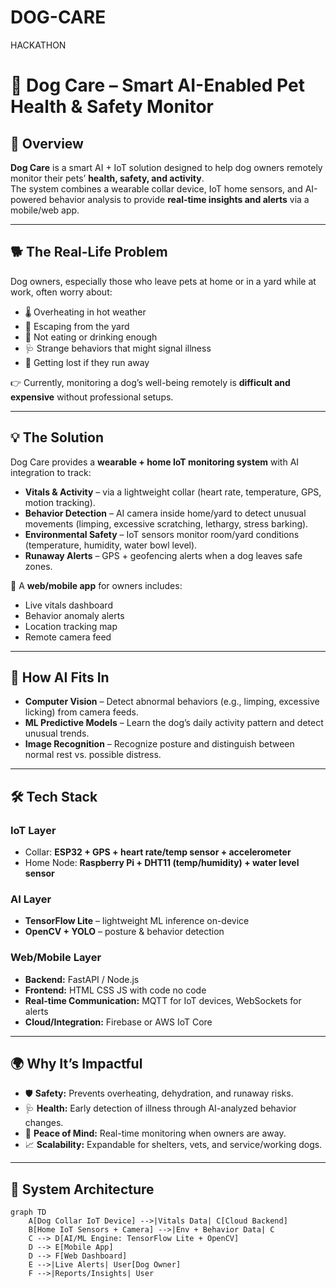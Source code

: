 # DOG-CARE
HACKATHON
# 🐶 Dog Care – Smart AI-Enabled Pet Health & Safety Monitor

## 🚀 Overview
**Dog Care** is a smart AI + IoT solution designed to help dog owners remotely monitor their pets’ **health, safety, and activity**.  
The system combines a wearable collar device, IoT home sensors, and AI-powered behavior analysis to provide **real-time insights and alerts** via a mobile/web app.  

---

## 🐕 The Real-Life Problem
Dog owners, especially those who leave pets at home or in a yard while at work, often worry about:
- 🌡️ Overheating in hot weather  
- 🚪 Escaping from the yard  
- 🥤 Not eating or drinking enough  
- 🩺 Strange behaviors that might signal illness  
- 🐾 Getting lost if they run away  

👉 Currently, monitoring a dog’s well-being remotely is **difficult and expensive** without professional setups.  

---

## 💡 The Solution
Dog Care provides a **wearable + home IoT monitoring system** with AI integration to track:  

- **Vitals & Activity** – via a lightweight collar (heart rate, temperature, GPS, motion tracking).  
- **Behavior Detection** – AI camera inside home/yard to detect unusual movements (limping, excessive scratching, lethargy, stress barking).  
- **Environmental Safety** – IoT sensors monitor room/yard conditions (temperature, humidity, water bowl level).  
- **Runaway Alerts** – GPS + geofencing alerts when a dog leaves safe zones.  

📱 A **web/mobile app** for owners includes:  
- Live vitals dashboard  
- Behavior anomaly alerts  
- Location tracking map  
- Remote camera feed  

---

## 🧠 How AI Fits In
- **Computer Vision** – Detect abnormal behaviors (e.g., limping, excessive licking) from camera feeds.  
- **ML Predictive Models** – Learn the dog’s daily activity pattern and detect unusual trends.  
- **Image Recognition** – Recognize posture and distinguish between normal rest vs. possible distress.  

---

## 🛠️ Tech Stack

### IoT Layer
- Collar: **ESP32 + GPS + heart rate/temp sensor + accelerometer**  
- Home Node: **Raspberry Pi + DHT11 (temp/humidity) + water level sensor**

### AI Layer
- **TensorFlow Lite** – lightweight ML inference on-device  
- **OpenCV + YOLO** – posture & behavior detection  

### Web/Mobile Layer
- **Backend:** FastAPI / Node.js  
- **Frontend:** HTML CSS JS with code no code  
- **Real-time Communication:** MQTT for IoT devices, WebSockets for alerts  
- **Cloud/Integration:** Firebase or AWS IoT Core  

---

## 🌍 Why It’s Impactful
- 🛡️ **Safety:** Prevents overheating, dehydration, and runaway risks.  
- 🩺 **Health:** Early detection of illness through AI-analyzed behavior changes.  
- 📲 **Peace of Mind:** Real-time monitoring when owners are away.  
- 📈 **Scalability:** Expandable for shelters, vets, and service/working dogs.  

---

## 📐 System Architecture
```mermaid
graph TD
    A[Dog Collar IoT Device] -->|Vitals Data| C[Cloud Backend]
    B[Home IoT Sensors + Camera] -->|Env + Behavior Data| C
    C --> D[AI/ML Engine: TensorFlow Lite + OpenCV]
    D --> E[Mobile App]
    D --> F[Web Dashboard]
    E -->|Live Alerts| User[Dog Owner]
    F -->|Reports/Insights| User
